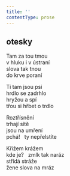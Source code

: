```yaml
---
title: ''
contentType: prose
---
```


## otesky

Tam za tou tmou  
v hluku i v ústraní  
slova tak tnou  
do krve poraní

Ti tam jsou psi  
hrdlo se zadrhlo  
hryžou a spí  
třou si hřbet o trdlo

Roztřísnění  
trhají sítě  
jsou na umření  
pchá!   ty nepřelstíte

Křížem krážem  
kde je?   zmlk tak naráz  
střídá stráže  
žene slova na mráz

